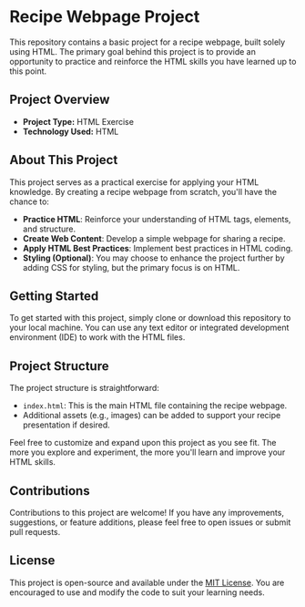 # Recipe Webpage Project
This repository contains a basic project for a recipe webpage, built solely using HTML. The primary goal behind this project is to provide an opportunity to practice and reinforce the HTML skills you have learned up to this point.

## Project Overview

- **Project Type:** HTML Exercise 
- **Technology Used:** HTML

## About This Project

This project serves as a practical exercise for applying your HTML knowledge. By creating a recipe webpage from scratch, you'll have the chance to:

- **Practice HTML**: Reinforce your understanding of HTML tags, elements, and structure.
- **Create Web Content**: Develop a simple webpage for sharing a recipe.
- **Apply HTML Best Practices**: Implement best practices in HTML coding.
- **Styling (Optional)**: You may choose to enhance the project further by adding CSS for styling, but the primary focus is on HTML.

## Getting Started

To get started with this project, simply clone or download this repository to your local machine. You can use any text editor or integrated development environment (IDE) to work with the HTML files.

## Project Structure

The project structure is straightforward:

- `index.html`: This is the main HTML file containing the recipe webpage.
- Additional assets (e.g., images) can be added to support your recipe presentation if desired.

Feel free to customize and expand upon this project as you see fit. The more you explore and experiment, the more you'll learn and improve your HTML skills.

## Contributions

Contributions to this project are welcome! If you have any improvements, suggestions, or feature additions, please feel free to open issues or submit pull requests.

## License

This project is open-source and available under the [MIT License](LICENSE). You are encouraged to use and modify the code to suit your learning needs.
